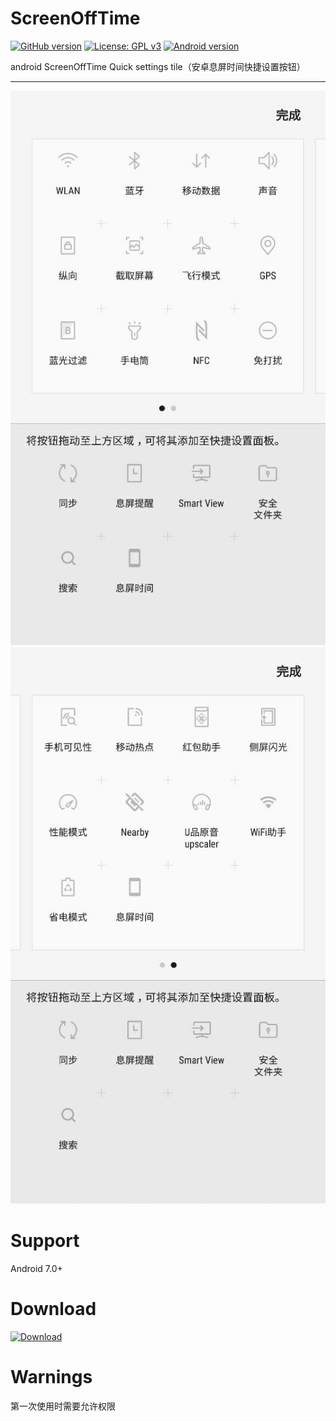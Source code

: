 # ScreenOffTime
[![GitHub version](https://img.shields.io/badge/version-1.0.0-blue.svg)](https://github.com/gojuukaze/ScreenOffTime/releases/tag/v1.0.0) 
[![License: GPL v3](https://img.shields.io/aur/license/yaourt.svg)](https://github.com/gojuukaze/ScreenOffTime/blob/master/LICENSE)
[![Android version](https://img.shields.io/badge/android-7.0%2B-blue.svg)]()

android ScreenOffTime Quick settings tile（安卓息屏时间快捷设置按钮）  

---
[![](https://github.com/gojuukaze/ScreenOffTime/blob/master/pic/1.jpg?raw=true)]() 
[![](https://github.com/gojuukaze/ScreenOffTime/blob/master/pic/2.jpg?raw=true)]()

# Support
Android 7.0+

# Download
[![Download](https://github.com/gojuukaze/ScreenOffTime/blob/master/pic/3.jpg?raw=true)](https://github.com/gojuukaze/ScreenOffTime/releases) 

# Warnings
第一次使用时需要允许权限
